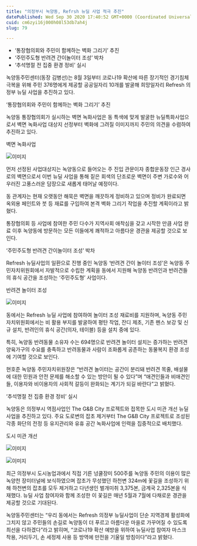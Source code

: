 ```yaml
---
title: "의정부시 녹양동, Refrsh 뉴딜 사업 적극 추진"
datePublished: Wed Sep 30 2020 17:40:52 GMT+0000 (Coordinated Universal Time)
cuid: cm6zyi16j000h08l53db7ah4j
slug: 79

---
```



- ‘통장협의회와 주민이 함께하는 벽화 그리기’ 추진
- ‘주민주도형 반려견 간이놀이터 조성’ 박차
- ‘추석명절 전 집중 환경 정비’ 실시

녹양동주민센터(동장 김병선)는 8월 3일부터 코로나19 확산에 따른 장기적인 경기침체 극복을 위해 주민 376명에게 제공할 공공일자리 10개를 발굴해 희망일자리 Refresh 의정부 뉴딜 사업을 추진하고 있다.

‘통장협의회와 주민이 함께하는 벽화 그리기’ 추진

녹양동 통장협의회가 실시하는 벽면 녹화사업은 동 특색에 맞게 발굴한 뉴딜특화사업으로서 벽면 녹화사업 대상지 선정부터 벽화에 그려질 이미지까지 주민의 의견을 수렴하여 추진하고 있다.

벽면 녹화사업

![이미지](https://cdn.hashnode.com/res/hashnode/image/upload/v1739246559290/7424c535-c899-4b54-8e83-d4800521dc21.jpeg)

먼저 선정된 사업대상지는 녹양동으로 들어오는 주 진입 관문이자 종합운동장 인근 경사로의 벽면으로서 이번 뉴딜 사업을 통해 짙은 회색의 단조로운 벽면이 주변 가로수와 어우러진 고풍스러운 담장으로 새롭게 태어날 예정이다.

동 관계자는 현재 오랫동안 해묵은 벽면을 깨끗하게 정비하고 있으며 정비가 완료되면 옥외용 페인트와 붓 등 재료를 구입하여 본격 벽화 그리기 작업을 추진할 계획이라고 밝혔다.

통장협의회 등 사업에 참여한 주민 다수가 지역사회 애착심을 갖고 시작한 만큼 사업 완료 이후 녹양동에 방문하는 모든 이들에게 쾌적하고 아름다운 경관을 제공할 것으로 보인다.

‘주민주도형 반려견 간이놀이터 조성’ 박차

Refresh 뉴딜사업의 일환으로 진행 중인 녹양동 ‘반려견 간이 놀이터 조성’은 녹양동 주민자치위원회에서 자발적으로 수립한 계획을 동에서 지원해 녹양동 반려인과 반려견들의 휴식 공간을 조성하는 ‘주민주도형’ 사업이다.

반려견 놀이터 조성

![이미지](https://cdn.hashnode.com/res/hashnode/image/upload/v1739246561730/5c01b08c-208b-40cd-a405-30934e2516f4.jpeg)

동에서는 Refresh 뉴딜 사업에 참여하여 놀이터 조성 재료비를 지원하며, 녹양동 주민자치위원회에서는 비 활용 부지를 발굴하여 평탄 작업, 잔디 제초, 기존 펜스 보강 및 신규 설치, 반려인의 휴식 공간(의자, 테이블) 등을 설치 중에 있다.

특히, 녹양동 반려동물 소유자 수는 694명으로 반려견 놀이터 설치는 증가하는 반려견 양육가구의 수요를 충족하고 반려동물과 사람이 조화롭게 공존하는 동물복지 환경 조성에 기여할 것으로 보인다.

현호준 녹양동 주민자치위원장은 “반려견 놀이터는 공간이 분리돼 반려견 목줄, 배설물에 대한 민원과 안전 문제를 해소할 수 있는 방안이 될 수 있다”며 “애견인들과 비애견인들, 이용자와 비이용자의 사회적 갈등이 완화되는 계기가 되길 바란다”고 밝혔다.

‘추석명절 전 집중 환경 정비’ 실시

녹양동은 의정부시 역점사업인 The G&B City 프로젝트와 접목한 도시 미관 개선 뉴딜 사업을 추진하고 있다. 주요 도로변의 잡초 제거부터 The G&B City 프로젝트로 조성된 각종 화단의 전정 등 유지관리와 유휴 공간 녹화사업에 인력을 집중적으로 배치했다.

도시 미관 개선

![이미지](https://cdn.hashnode.com/res/hashnode/image/upload/v1739246564231/c8aa741b-6a97-4f9b-893d-708faef0dfca.jpeg)

![이미지](https://cdn.hashnode.com/res/hashnode/image/upload/v1739246567051/425d5438-b784-4f38-801b-2c231ad970b8.jpeg)

최근 의정부시 도시농업과에서 직접 기른 넝쿨장미 500주를 녹양동 주민의 이용이 많은 녹양천 장미터널에 보식하였으며 잡초가 무성했던 하천변 324m에 꽃길을 조성하기 위해 하천변의 잡초를 모두 제거하고 다년생인 벌개미취 3,375본, 금계국 2,325본을 식재했다. 뉴딜 사업 참여자와 함께 조성한 이 꽃길은 매년 5월과 7월에 다채로운 경관을 제공할 것으로 기대된다.

녹양동주민센터는 “우리 동에서는 Refresh 의정부 뉴딜사업이 단순 지역경제 활성화에 그치지 않고 주민들의 손길로 녹양동이 더 푸르고 아름다운 마을로 가꾸어질 수 있도록 최선을 다하겠다”라고 밝히며, “코로나19 확산 예방을 위하여 뉴딜사업 참여자 마스크 착용, 거리두기, 손 세정제 사용 등 방역에 만전을 기울일 방침이다”라고 밝혔다.